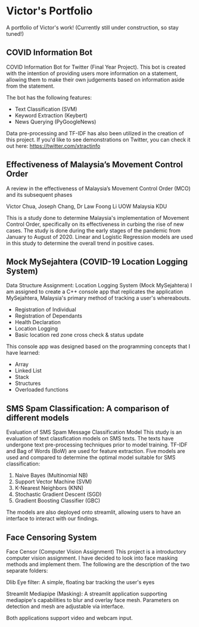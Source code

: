 # Victor's Portfolio
A portfolio of Victor's work! 
(Currently still under construction, so stay tuned!)


## COVID Information Bot
COVID Information Bot for Twitter (Final Year Project).
This bot is created with the intention of providing users more information on a statement,
allowing them to make their own judgements based on information aside from the statement.

The bot has the following features:
- Text Classification (SVM)
- Keyword Extraction (Keybert)
- News Querying (PyGoogleNews)

Data pre-processing and TF-IDF has also been utilized in the creation of this project.
If you'd like to see demonstrations on Twitter, you can check it out here:
https://twitter.com/xtractinfo

## Effectiveness of Malaysia’s Movement Control Order 
A review in the effectiveness of Malaysia’s Movement Control Order 
(MCO) and its subsequent phases

Victor Chua, Joseph Chang, Dr Law Foong Li
UOW Malaysia KDU

This is a study done to determine Malaysia's implementation of Movement Control Order, 
specifically on its effectiveness in curbing the rise of new cases. 
The study is done during the early stages of the pandemic from January to August of 2020. 
Linear and Logistic Regression models are used in this study to determine the overall trend in positive cases.

## Mock MySejahtera (COVID-19 Location Logging System)
Data Structure Assignment:
Location Logging System (Mock MySejahtera)
I am assigned to create a C++ console app that replicates the application MySejahtera, 
Malaysia's primary method of tracking a user's whereabouts.
- Registration of Individual
- Registration of Dependants
- Health Declaration
- Location Logging
- Basic location red zone cross check & status update

This console app was designed based on the programming concepts that I have learned:
- Array
- Linked List
- Stack
- Structures
- Overloaded functions


## SMS Spam Classification: A comparison of different models
Evaluation of SMS Spam Message Classification Model
This study is an evaluation of text classfication models on SMS texts.
The texts have undergone text pre-processing techniques prior to model training.
TF-IDF and Bag of Words (BoW) are used for feature extraction.
Five models are used and compared to determine the optimal model suitable for SMS classification:
1. Naive Bayes (Multinomial NB)
2. Support Vector Machine (SVM)
3. K-Nearest Neighbors (KNN)
4. Stochastic Gradient Descent (SGD)
5. Gradient Boosting Classifier (GBC) 

The models are also deployed onto streamlit, allowing users to have an interface to interact with our findings.


## Face Censoring System
Face Censor (Computer Vision Assignment)
This project is a introductory computer vision assignment. 
I have decided to look into face masking methods and implement them.
The following are the description of the two separate folders:

Dlib Eye filter: A simple, floating bar tracking the user's eyes

Streamlit Mediapipe (Masking): 
A streamlit application supporting mediapipe's capabilities to blur and overlay face mesh.
Parameters on detection and mesh are adjustable via interface.

Both applications support video and webcam input.
